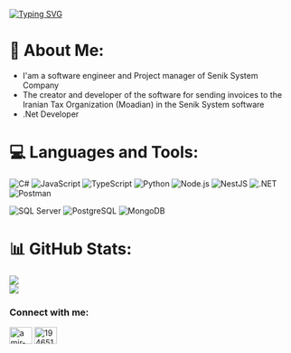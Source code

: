 [![Typing SVG](https://readme-typing-svg.herokuapp.com?color=%0x99C200&lines=Hi+there👋+I+am+Amir+Hossein+Pakzad+)](https://git.io/typing-svg)

# 💫 About Me:
- I'am a software engineer and Project manager of Senik System Company
- The creator and developer of the software for sending invoices to the Iranian Tax Organization (Moadian) in the Senik System software
- .Net Developer<br>

# 💻 Languages and Tools:
![C#](https://img.shields.io/badge/-C%23-239120?style=flat&logo=c-sharp&logoColor=white)
![JavaScript](https://img.shields.io/badge/-JavaScript-F7DF1E?style=flat&logo=javascript&logoColor=black)
![TypeScript](https://img.shields.io/badge/-TypeScript-3178C6?style=flat&logo=typescript&logoColor=white)
![Python](https://img.shields.io/badge/-Python-3776AB?style=flat&logo=python&logoColor=white)
![Node.js](https://img.shields.io/badge/-Node.js-339933?style=flat&logo=node.js&logoColor=white)
![NestJS](https://img.shields.io/badge/-NestJS-E0234E?style=flat&logo=nestjs&logoColor=white)
![.NET](https://img.shields.io/badge/-.NET-512BD4?style=flat&logo=dotnet&logoColor=white)
![Postman](https://img.shields.io/badge/-Postman-FF6C37?style=flat&logo=postman&logoColor=white)

![SQL Server](https://img.shields.io/badge/-SQL%20Server-CC2927?style=flat&logo=microsoft-sql-server&logoColor=white)
![PostgreSQL](https://img.shields.io/badge/-PostgreSQL-336791?style=flat&logo=postgresql&logoColor=white)
![MongoDB](https://img.shields.io/badge/-MongoDB-47A248?style=flat&logo=mongodb&logoColor=white)

# 📊 GitHub Stats:
![](https://github-readme-stats.vercel.app/api?username=pakzad17ahp&theme=highcontrast&hide_border=false&include_all_commits=false&count_private=true)<br/>
![](https://github-readme-streak-stats.herokuapp.com/?user=pakzad17ahp&theme=highcontrast&hide_border=false)<br/>

<h3 align="left">Connect with me:</h3>
<p align="left">
<a href="https://linkedin.com/in/amir-hossein-pakzad" target="blank"><img align="center" src="https://raw.githubusercontent.com/rahuldkjain/github-profile-readme-generator/master/src/images/icons/Social/linked-in-alt.svg" alt="amir-hossein-pakzad" height="30" width="40" /></a>
<a href="https://stackoverflow.com/users/19465131" target="blank"><img align="center" src="https://raw.githubusercontent.com/rahuldkjain/github-profile-readme-generator/master/src/images/icons/Social/stack-overflow.svg" alt="19465131" height="30" width="40" /></a>
</p>
